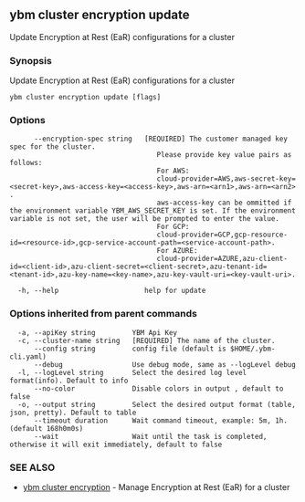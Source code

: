 ## ybm cluster encryption update

Update Encryption at Rest (EaR) configurations for a cluster

### Synopsis

Update Encryption at Rest (EaR) configurations for a cluster

```
ybm cluster encryption update [flags]
```

### Options

```
      --encryption-spec string   [REQUIRED] The customer managed key spec for the cluster.
                                 	Please provide key value pairs as follows:
                                 	For AWS: 
                                 	cloud-provider=AWS,aws-secret-key=<secret-key>,aws-access-key=<access-key>,aws-arn=<arn1>,aws-arn=<arn2> .
                                 	aws-access-key can be ommitted if the environment variable YBM_AWS_SECRET_KEY is set. If the environment variable is not set, the user will be prompted to enter the value.
                                 	For GCP:
                                 	cloud-provider=GCP,gcp-resource-id=<resource-id>,gcp-service-account-path=<service-account-path>.
                                 	For AZURE:
                                 	cloud-provider=AZURE,azu-client-id=<client-id>,azu-client-secret=<client-secret>,azu-tenant-id=<tenant-id>,azu-key-name=<key-name>,azu-key-vault-uri=<key-vault-uri>.
                                 	
  -h, --help                     help for update
```

### Options inherited from parent commands

```
  -a, --apiKey string         YBM Api Key
  -c, --cluster-name string   [REQUIRED] The name of the cluster.
      --config string         config file (default is $HOME/.ybm-cli.yaml)
      --debug                 Use debug mode, same as --logLevel debug
  -l, --logLevel string       Select the desired log level format(info). Default to info
      --no-color              Disable colors in output , default to false
  -o, --output string         Select the desired output format (table, json, pretty). Default to table
      --timeout duration      Wait command timeout, example: 5m, 1h. (default 168h0m0s)
      --wait                  Wait until the task is completed, otherwise it will exit immediately, default to false
```

### SEE ALSO

* [ybm cluster encryption](ybm_cluster_encryption.md)	 - Manage Encryption at Rest (EaR) for a cluster

